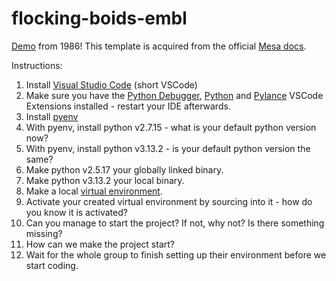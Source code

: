 # flocking-boids-embl
[Demo](https://youtu.be/rw7072URg1A) from 1986! This template is acquired from the official [Mesa docs](https://mesa.readthedocs.io/latest/examples/basic/boid_flockers.html).

Instructions:
1. Install [Visual Studio Code](https://code.visualstudio.com/Download) (short VSCode)
1. Make sure you have the [Python Debugger](https://marketplace.visualstudio.com/items?itemName=ms-python.debugpy), [Python](https://marketplace.visualstudio.com/items?itemName=ms-python.python) and [Pylance](https://marketplace.visualstudio.com/items?itemName=ms-python.vscode-pylance) VSCode Extensions installed - restart your IDE afterwards.
1. Install [pyenv](https://github.com/pyenv/pyenv?tab=readme-ov-file#installation)
1. With pyenv, install python v2.7.15 - what is your default python version now?
1. With pyenv, install python v3.13.2 - is your default python version the same?
1. Make python v2.5.17 your globally linked binary.
1. Make python v3.13.2 your local binary.
1. Make a local [virtual environment](https://docs.python.org/3/library/venv.html).
1. Activate your created virtual environment by sourcing into it - how do you know it is activated?
1. Can you manage to start the project? If not, why not? Is there something missing?
1. How can we make the project start?
1. Wait for the whole group to finish setting up their environment before we start coding.

